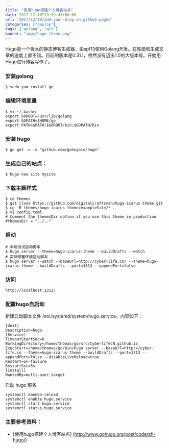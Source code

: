 ```yaml
---
title: "使用hugo搭建个人博客站点"
date: 2017-12-10T19:59:43+08:00
url: "2017/12/10/add-your-blog-on-github-pages"
categories: ["deploy"]
tags: ["golang", "git"]
banner: "imgs/hugo-theme.png"
---
```


Hugo是一个强大的静态博客生成器，由spf13使用Golang开发。在性能和生成文章的速度上都不错。目前的版本是0.31.1，依然没有迈出1.0的大版本号。开始用Hugo进行博客写作了。


<!--more-->

### 安装golang
    $ sudo yum install go

### 编辑环境变量
    $ vi ~/.bashrc
    export GOROOT=/usr/lib/golang
    export GOPATH=$HOME/go
    export PATH=$PATH:$GOROOT/bin:$GOPATH/bin

### 安装 hugo
    $ go get -u -v "github.com/gohugoio/hugo"

### 生成自己的站点：
    $ hugo new site mysite

### 下载主题样式
```
$ cd themes
$ git clone https://github.com/digitalcraftsman/hugo-icarus-theme.git
$ cp -R themes/hugo-icarus-theme/exampleSite/* .
$ vi config.toml
# Comment the themesDir option if you use this theme in production
#themesDir = "../.."
```

### 启动
    # 本地测试启动脚本
    $ hugo server --theme=hugo-icarus-theme --buildDrafts --watch
    # 实际部署环境启动脚本
    $ hugo server --watch --baseUrl=http://cyber-life.cn/ --theme=hugo-icarus-theme --buildDrafts --port=1313 --appendPort=false

### 访问 
    http://localhost:1313/

### 配置hugo自启动

新建启动脚本文件 /etc/systemd/system/hugo.service，内容如下：
```
[Unit]
Description=hugo
[Service]
TimeoutStartSec=0
WorkingDirectory=/home/thomas/go/src/CyberlifeCN.github.io
ExecStart=/home/thomas/go/bin/hugo server --baseUrl=http://cyber-life.cn --theme=hugo-icarus-theme --buildDrafts --port=1313 --appendPort=false --disableLiveReload=true
Restart=on-failure
RestartSec=5s
[Install]
WantedBy=multi-user.target
```
启动 hugo 服务
```
systemctl daemon-reload
systemctl enable hugo.service
systemctl start hugo.service
systemctl status hugo.service
```

### 主要参考资料：
* [使用hugo搭建个人博客站点] (http://www.gohugo.org/post/coderzh-hugo/)

<!--more-->
